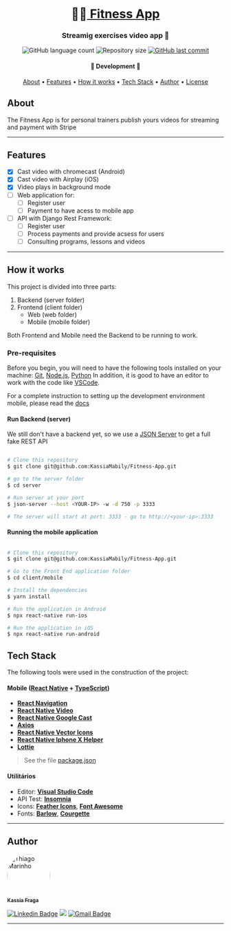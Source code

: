 <h1 align="center">
   🏋️‍♀️<a href="#"> Fitness App </a>
</h1>

<h3 align="center">
    Streamig exercises video app 🚀
</h3>

<p align="center">
    <img alt="GitHub language count" src="https://img.shields.io/github/languages/count/KassiaMabily/Fitness-App?color=%2304D361"/>
    <img alt="Repository size" src="https://img.shields.io/github/repo-size/KassiaMabily/Fitness-App" />
    <a href="https://github.com/KassiaMabily/Fitness-App/commits/master">
        <img alt="GitHub last commit" src="https://img.shields.io/github/last-commit/KassiaMabily/Fitness-App">
    </a>
</p>

<h4 align="center">
	🚧 Development 🚧
</h4>

<p align="center">
    <a href="#about">About</a> •
    <a href="#features">Features</a> •
    <a href="#how-it-works">How it works</a> • 
    <a href="#tech-stack">Tech Stack</a> • 
    <a href="#author">Author</a> • 
    <a href="#user-content-license">License</a>
</p>

## About

The Fitness App is for personal trainers publish yours videos for streaming and payment with Stripe

---
## Features

- [x] Cast video with chromecast (Android)
- [x] Cast video with Airplay (iOS)
- [x] Video plays in background mode
- [ ] Web application for:
    - [ ] Register user
    - [ ] Payment to have acess to mobile app
- [ ] API with Django Rest Framework:
    - [ ] Register user
    - [ ] Process payments and provide acsess for users
    - [ ] Consulting programs, lessons and videos

---

## How it works

This project is divided into three parts:
1. Backend (server folder)
2. Frontend (client folder)
    - Web (web folder)
    - Mobile (mobile folder)

Both Frontend and Mobile need the Backend to be running to work.

### Pre-requisites

Before you begin, you will need to have the following tools installed on your machine:
[Git](https://git-scm.com), [Node.js](https://nodejs.org/en/), [Python](https://www.python.org/)
In addition, it is good to have an editor to work with the code like [VSCode](https://code.visualstudio.com/).

For a complete instruction to setting up the development environment mobile, please read the [docs](https://reactnative.dev/docs/environment-setup)

#### Run Backend (server)
We still don't have a backend yet, so we use a [JSON Server](https://github.com/typicode/json-server) to get a full fake REST API

```bash

# Clone this repository
$ git clone git@github.com:KassiaMabily/Fitness-App.git

# go to the server folder
$ cd server

# Run server at your port
$ json-server --host <YOUR-IP> -w -d 750 -p 3333

# The server will start at port: 3333 - go to http://<your-ip>:3333

```

#### Running the mobile application

```bash

# Clone this repository
$ git clone git@github.com:KassiaMabily/Fitness-App.git

# Go to the Front End application folder
$ cd client/mobile

# Install the dependencies
$ yarn install

# Run the application in Android
$ npx react-native run-ios

# Run the application in iOS
$ npx react-native run-android

```

## Tech Stack

The following tools were used in the construction of the project:

#### [](https://github.com/tgmarinho/Ecoleta#mobile-react-native--typescript)**Mobile**  ([React Native](http://www.reactnative.com/)  +  [TypeScript](https://www.typescriptlang.org/))

-   **[React Navigation](https://reactnavigation.org/)**
-   **[React Native Video](https://github.com/react-native-video/react-native-video)**
-   **[React Native Google Cast](https://github.com/react-native-google-cast/react-native-google-cast)**
-   **[Axios](https://github.com/axios/axios)**
-   **[React Native Vector Icons](https://github.com/oblador/react-native-vector-icons)**
-   **[React Native Iphone X Helper](https://github.com/ptelad/react-native-iphone-x-helper)**
-   **[Lottie](https://github.com/lottie-react-native/lottie-react-native)**

> See the file  [package.json](https://github.com/KassiaMabily/Fitness-App/blob/master/client/mobile/package.json)

#### [](https://github.com/KassiaMabily/Fitness-App#utilit%C3%A1rios)**Utilitários**

-   Editor:  **[Visual Studio Code](https://code.visualstudio.com/)**
-   API Test:  **[Insomnia](https://insomnia.rest/)**
-   Icons:  **[Feather Icons](https://feathericons.com/)**,  **[Font Awesome](https://fontawesome.com/)**
-   Fonts:  **[Barlow](https://fonts.google.com/specimen/Barlow)**,  **[Courgette](https://fonts.google.com/specimen/Courgette)**


---

## Author

<a href="#">
 <img style="border-radius: 50%;" src="https://avatars3.githubusercontent.com/u/52832800?s=460&u=61b426b901b8fe02e12019b1fdb67bf0072d4f00&v=4" width="100px;" alt="Thiago Marinho"/>
 <br />
 <sub><b>Kassia Fraga</b></sub></a><a href="#" title="Kassia Fraga"></a>
 <br />

[![Linkedin Badge](https://img.shields.io/badge/-Kassia-blue?style=flat-square&logo=Linkedin&logoColor=white&link=https://www.linkedin.com/in/kassia-fraga-178b7b1a7/)](https://www.linkedin.com/in/kassia-fraga-178b7b1a7/) 
[<img src = "https://img.shields.io/badge/@kassia.mabily-%23E4405F.svg?&style=flat-square&logo=instagram&logoColor=white">](https://www.instagram.com/kassia.mabily/)
[![Gmail Badge](https://img.shields.io/badge/-kassiafraga7@gmail.com-c14438?style=flat-square&logo=Gmail&logoColor=white&link=mailto:kassiafraga7@gmail.com)](mailto:kassiafraga7@gmail.com)

---
